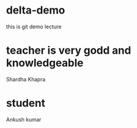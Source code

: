 # delta-demo
this is git demo lecture
# teacher is very godd and knowledgeable 
Shardha Khapra
# student 
Ankush kumar
